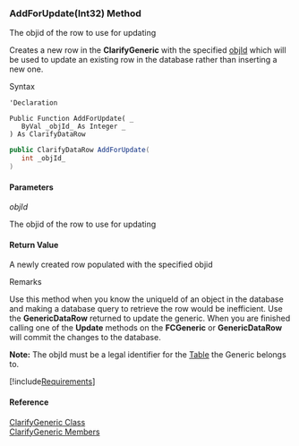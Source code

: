 ﻿### AddForUpdate(Int32) Method

The objid of the row to use for updating

Creates a new row in the **ClarifyGeneric** with the specified [objId](fcSDK~FChoice.Foundation.GenericDataRow~UniqueID.md) which will be used to update an existing row in the database rather than inserting a new one.

Syntax

```vbnet
'Declaration
 
Public Function AddForUpdate( _
   ByVal _objId_ As Integer _
) As ClarifyDataRow
```

```csharp
public ClarifyDataRow AddForUpdate( 
   int _objId_
)
```

#### Parameters

_objId_

The objid of the row to use for updating

#### Return Value

A newly created row populated with the specified objid

Remarks

Use this method when you know the uniqueId of an object in the database and making a database query to retrieve the row would be inefficient. Use the **GenericDataRow** returned to update the generic. When you are finished calling one of the **Update** methods on the **FCGeneric** or **GenericDataRow** will commit the changes to the database.

**Note:** The objId must be a legal identifier for the [Table](fcSDK~FChoice.Foundation.Clarify.ClarifyGeneric~SchemaTable.md) the Generic belongs to.

[!include[Requirements](../partials/requirements.md)]

#### Reference

[ClarifyGeneric Class](fcSDK~FChoice.Foundation.Clarify.ClarifyGeneric.md)  
[ClarifyGeneric Members](fcSDK~FChoice.Foundation.Clarify.ClarifyGeneric_members.md)